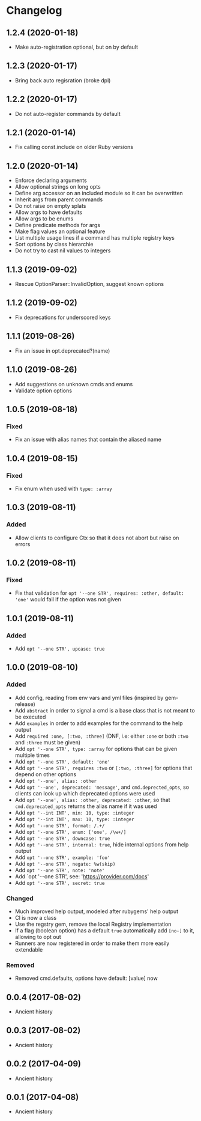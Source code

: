 # Changelog

## 1.2.4 (2020-01-18)

* Make auto-registration optional, but on by default

## 1.2.3 (2020-01-17)

* Bring back auto regisration (broke dpl)

## 1.2.2 (2020-01-17)

* Do not auto-register commands by default

## 1.2.1 (2020-01-14)

* Fix calling const.include on older Ruby versions

## 1.2.0 (2020-01-14)

* Enforce declaring arguments
* Allow optional strings on long opts
* Define arg accessor on an included module so it can be overwritten
* Inherit args from parent commands
* Do not raise on empty splats
* Allow args to have defaults
* Allow args to be enums
* Define predicate methods for args
* Make flag values an optional feature
* List multiple usage lines if a command has multiple registry keys
* Sort options by class hierarchie
* Do not try to cast nil values to integers

## 1.1.3 (2019-09-02)

* Rescue OptionParser::InvalidOption, suggest known options

## 1.1.2 (2019-09-02)

* Fix deprecations for underscored keys

## 1.1.1 (2019-08-26)

* Fix an issue in opt.deprecated?(name)

## 1.1.0 (2019-08-26)

* Add suggestions on unknown cmds and enums
* Validate option options

## 1.0.5 (2019-08-18)

### Fixed

* Fix an issue with alias names that contain the aliased name

## 1.0.4 (2019-08-15)

### Fixed

* Fix enum when used with `type: :array`

## 1.0.3 (2019-08-11)

### Added

* Allow clients to configure Ctx so that it does not abort but raise on errors

## 1.0.2 (2019-08-11)

### Fixed

* Fix that validation for `opt '--one STR', requires: :other, default: 'one'` would fail if the option was not given

## 1.0.1 (2019-08-11)

### Added

* Add `opt '--one STR', upcase: true`

## 1.0.0 (2019-08-10)

### Added

* Add config, reading from env vars and yml files (inspired by gem-release)
* Add `abstract` in order to signal a cmd is a base class that is not meant to be executed
* Add `examples` in order to add examples for the command to the help output
* Add `required :one, [:two, :three]` (DNF, i.e: either `:one` or both `:two` and `:three` must be given)
* Add `opt '--one STR', type: :array` for options that can be given multiple times
* Add `opt '--one STR', default: 'one'`
* Add `opt '--one STR', requires :two` or `[:two, :three]` for options that depend on other options
* Add `opt '--one', alias: :other`
* Add `opt '--one', deprecated: 'message'`, and `cmd.deprected_opts`, so clients can look up which deprecated options were used
* Add `opt '--one', alias: :other, deprecated: :other`, so that `cmd.deprecated_opts` returns the alias name if it was used
* Add `opt '--int INT', min: 10, type: :integer`
* Add `opt '--int INT', max: 10, type: :integer`
* Add `opt '--one STR', format: /.+/`
* Add `opt '--one STR', enum: ['one', /\w+/]`
* Add `opt '--one STR', downcase: true`
* Add `opt '--one STR', internal: true`, hide internal options from help output
* Add `opt '--one STR', example: 'foo'`
* Add `opt '--one STR', negate: %w(skip)`
* Add `opt '--one STR', note: 'note'`
* Add `opt '--one STR', see: 'https://provider.com/docs'
* Add `opt '--one STR', secret: true`

### Changed

* Much improved help output, modeled after rubygems' help output
* Cl is now a class
* Use the regstry gem, remove the local Registry implementation
* If a flag (boolean option) has a default `true` automatically add `[no-]` to it, allowing to opt out
* Runners are now registered in order to make them more easily extendable

### Removed

* Removed cmd.defaults, options have default: [value] now

## 0.0.4 (2017-08-02)

* Ancient history

## 0.0.3 (2017-08-02)

* Ancient history

## 0.0.2 (2017-04-09)

* Ancient history

## 0.0.1 (2017-04-08)

* Ancient history

